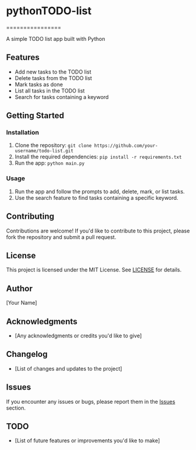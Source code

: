# pythonTODO-list
================

A simple TODO list app built with Python

**Features**
-----------

* Add new tasks to the TODO list
* Delete tasks from the TODO list
* Mark tasks as done
* List all tasks in the TODO list
* Search for tasks containing a keyword

**Getting Started**
-------------------

### Installation

1. Clone the repository: `git clone https://github.com/your-username/todo-list.git`
2. Install the required dependencies: `pip install -r requirements.txt`
3. Run the app: `python main.py`

### Usage

1. Run the app and follow the prompts to add, delete, mark, or list tasks.
2. Use the search feature to find tasks containing a specific keyword.

**Contributing**
---------------

Contributions are welcome! If you'd like to contribute to this project, please fork the repository and submit a pull request.

**License**
---------

This project is licensed under the MIT License. See [LICENSE](LICENSE) for details.

**Author**
-------

[Your Name]

**Acknowledgments**
----------------

* [Any acknowledgments or credits you'd like to give]

**Changelog**
------------

* [List of changes and updates to the project]

**Issues**
---------

If you encounter any issues or bugs, please report them in the [Issues](https://github.com/your-username/todo-list/issues) section.

**TODO**
------

* [List of future features or improvements you'd like to make]

